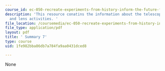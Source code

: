 ```yaml
---
course_id: ec-050-recreate-experiments-from-history-inform-the-future-from-the-past-galileo-january-iap-2010
description: 'This resource conatins the information about the telescope, motion activities
  and lens activities. '
file_location: /coursemedia/ec-050-recreate-experiments-from-history-inform-the-future-from-the-past-galileo-january-iap-2010/1fe982bba86db7a784fa9aa0431dced8_MITEC_050IAP10_sum07.pdf
file_type: application/pdf
layout: pdf
title: ' Summary 7'
type: course
uid: 1fe982bba86db7a784fa9aa0431dced8

---
```

None